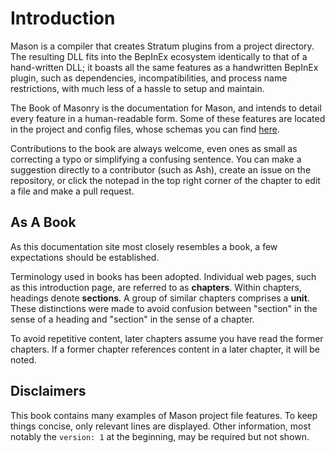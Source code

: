 # Introduction

Mason is a compiler that creates Stratum plugins from a project directory. The resulting DLL fits into the BepInEx ecosystem identically to that of a hand-written DLL; it boasts all the same features as a handwritten BepInEx plugin, such as dependencies, incompatibilities, and process name restrictions, with much less of a hassle to setup and maintain.

The Book of Masonry is the documentation for Mason, and intends to detail every feature in a human-readable form. Some of these features are located in the project and config files, whose schemas you can find [here](https://github.com/H3VR-Modding/Mason/tree/main/schemas).

Contributions to the book are always welcome, even ones as small as correcting a typo or simplifying a confusing sentence. You can make a suggestion directly to a contributor (such as Ash), create an issue on the repository, or click the notepad in the top right corner of the chapter to edit a file and make a pull request.

## As A Book

As this documentation site most closely resembles a book, a few expectations should be established.

Terminology used in books has been adopted. Individual web pages, such as this introduction page, are referred to as **chapters**. Within chapters, headings denote **sections**. A group of similar chapters comprises a **unit**. These distinctions were made to avoid confusion between "section" in the sense of a heading and "section" in the sense of a chapter.

To avoid repetitive content, later chapters assume you have read the former chapters. If a former chapter references content in a later chapter, it will be noted.

## Disclaimers

This book contains many examples of Mason project file features. To keep things concise, only relevant lines are displayed. Other information, most notably the `version: 1` at the beginning, may be required but not shown.
